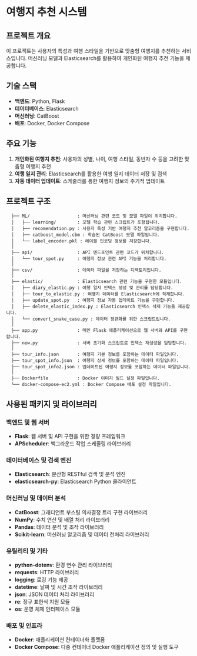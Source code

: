 # 여행지 추천 시스템

## 프로젝트 개요
이 프로젝트는 사용자의 특성과 여행 스타일을 기반으로 맞춤형 여행지를 추천하는 서비스입니다. 머신러닝 모델과 Elasticsearch를 활용하여 개인화된 여행지 추천 기능을 제공합니다.

## 기술 스택
- **백엔드**: Python, Flask
- **데이터베이스**: Elasticsearch
- **머신러닝**: CatBoost
- **배포**: Docker, Docker Compose

## 주요 기능
1. **개인화된 여행지 추천**: 사용자의 성별, 나이, 여행 스타일, 동반자 수 등을 고려한 맞춤형 여행지 추천
2. **여행 일지 관리**: Elasticsearch를 활용한 여행 일지 데이터 저장 및 검색
3. **자동 데이터 업데이트**: 스케줄러를 통한 여행지 정보의 주기적 업데이트

## 프로젝트 구조
```
  ├── ML/                  : 머신러닝 관련 코드 및 모델 파일이 위치합니다.
  │   ├── learning/        : 모델 학습 관련 스크립트가 포함됩니다.
  │   ├── recomendation.py : 사용자 특성 기반 여행지 추천 알고리즘을 구현합니다.
  │   ├── catboost_model.cbm : 학습된 CatBoost 모델 파일입니다.
  │   └── label_encoder.pkl : 레이블 인코딩 정보를 저장합니다.
  │
  ├── api/                 : API 엔드포인트 관련 코드가 위치합니다.
  │   └── tour_spot.py     : 여행지 정보 관련 API 기능을 처리합니다.
  │
  ├── csv/                 : 데이터 파일을 저장하는 디렉토리입니다.
  │
  ├── elastic/             : Elasticsearch 관련 기능을 구현한 모듈입니다.
  │   ├── diary_elastic.py : 여행 일지 인덱스 생성 및 관리를 담당합니다.
  │   ├── tour_to_elastic.py : 여행지 데이터를 Elasticsearch에 적재합니다.
  │   ├── update_spot.py   : 여행지 정보 자동 업데이트 기능을 구현합니다.
  │   ├── delete_elastic_index.py : Elasticsearch 인덱스 삭제 기능을 제공합니다.
  │   └── convert_snake_case.py : 데이터 정규화를 위한 스크립트입니다.
  │
  ├── app.py               : 메인 Flask 애플리케이션으로 웹 서버와 API를 구현합니다.
  ├── new.py               : 서버 초기화 스크립트로 인덱스 재생성을 담당합니다.
  │
  ├── tour_info.json       : 여행지 기본 정보를 포함하는 데이터 파일입니다.
  ├── tour_spot_info.json  : 여행지 상세 정보를 포함하는 데이터 파일입니다.
  ├── tour_spot_info2.json : 업데이트된 여행지 정보를 포함하는 데이터 파일입니다.
  │
  ├── Dockerfile           : Docker 이미지 빌드 설정 파일입니다.
  └── docker-compose-ec2.yml : Docker Compose 배포 설정 파일입니다.
```
## 사용된 패키지 및 라이브러리

### 백엔드 및 웹 서버
- **Flask**: 웹 서버 및 API 구현을 위한 경량 프레임워크
- **APScheduler**: 백그라운드 작업 스케줄링 라이브러리

### 데이터베이스 및 검색 엔진
- **Elasticsearch**: 분산형 RESTful 검색 및 분석 엔진
- **elasticsearch-py**: Elasticsearch Python 클라이언트

### 머신러닝 및 데이터 분석
- **CatBoost**: 그래디언트 부스팅 의사결정 트리 구현 라이브러리
- **NumPy**: 수치 연산 및 배열 처리 라이브러리
- **Pandas**: 데이터 분석 및 조작 라이브러리
- **Scikit-learn**: 머신러닝 알고리즘 및 데이터 전처리 라이브러리

### 유틸리티 및 기타
- **python-dotenv**: 환경 변수 관리 라이브러리
- **requests**: HTTP 라이브러리
- **logging**: 로깅 기능 제공
- **datetime**: 날짜 및 시간 조작 라이브러리
- **json**: JSON 데이터 처리 라이브러리
- **re**: 정규 표현식 지원 모듈
- **os**: 운영 체제 인터페이스 모듈

### 배포 및 인프라
- **Docker**: 애플리케이션 컨테이너화 플랫폼
- **Docker Compose**: 다중 컨테이너 Docker 애플리케이션 정의 및 실행 도구


